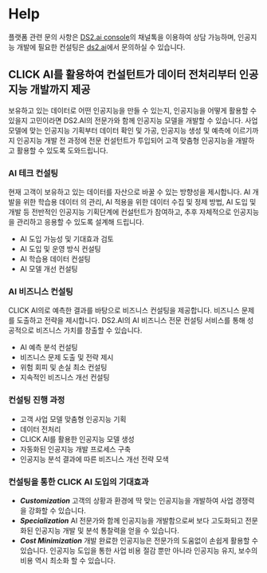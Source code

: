 
# **Help**

 플랫폼 관련 문의 사항은 [DS2.ai console](console.ds2.ai)의 채널톡을 이용하여 상담 가능하며, 인공지능 개발에 필요한 컨설팅은 [ds2.ai](ds2.ai)에서 문의하실 수 있습니다.

## **CLICK AI를 활용하여 컨설턴트가 데이터 전처리부터 인공지능 개발까지 제공**

보유하고 있는 데이터로 어떤 인공지능을 만들 수 있는지, 인공지능을 어떻게 활용할 수 있을지 고민이라면 DS2.AI의 전문가와 함께 인공지능 모델을 개발할 수 있습니다.  사업 모델에 맞는 인공지능 기획부터 데이터 확인 및 가공, 인공지능 생성 및 예측에 이르기까지 인공지능 개발 전 과정에  전문 컨설턴트가 투입되어 고객 맞춤형 인공지능을 개발하고 활용할 수 있도록 도와드립니다.

### **AI 테크 컨설팅**

현재 고객이 보유하고 있는 데이터를 자산으로 바꿀 수 있는 방향성을 제시합니다. AI 개발을 위한 학습용 데이터 의 관리, AI 적용을 위한 데이터 수집 및 정제 방법, AI 도입 및 개발 등 전반적인 인공지능 기획단계에  컨설턴트가 참여하고, 추후 자체적으로 인공지능을 관리하고 응용할 수 있도록 설계해 드립니다. 

- AI 도입 가능성 및 기대효과 검토
- AI 도입 및 운영 방식 컨설팅
- AI 학습용 데이터 컨설팅
- AI 모델 개선 컨설팅

### **AI 비즈니스 컨설팅**

CLICK AI의로 예측한 결과를 바탕으로 비즈니스 컨설팅을 제공합니다. 비즈니스 문제를 도출하고 전략을 제시합니다. DS2.AI의 AI 비즈니스 전문 컨설팅 서비스를 통해 성공적으로 비즈니스 가치를 창출할 수 있습니다.

- AI 예측 분석 컨설팅
- 비즈니스 문제 도출 및 전략 제시
- 위험 회피 및 손실 최소 컨설팅
- 지속적인 비즈니스 개선 컨설팅

### **컨설팅 진행 과정**

- 고객 사업 모델 맞춤형 인공지능 기획
- 데이터 전처리
- CLICK AI를 활용한 인공지능 모델 생성
- 자동화된 인공지능 개발 프로세스 구축
- 인공지능 분석 결과에 따른 비즈니스 개선 전략 모색

### **컨설팅을 통한 CLICK AI 도입의 기대효과**

- ***Customization***
고객의 상황과 환경에 딱 맞는 인공지능을 개발하여 사업 경쟁력을 강화할 수 있습니다.
- ***Specialization***
AI 전문가와 함께 인공지능을 개발함으로써 보다 고도화되고 전문화된 인공지능 개발 및 분석 통찰력을 얻을 수 있습니다.
- ***Cost Minimization***
개발 완료한 인공지능은 전문가의 도움없이 손쉽게 활용할 수 있습니다. 인공지능 도입을 통한 사업 비용 절감 뿐만 아니라 인공지능 유지, 보수의 비용 역시 최소화 할 수 있습니다.